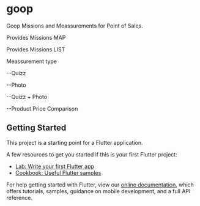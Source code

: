 # goop

Goop Missions and Meassurements for Point of Sales.

Provides Missions MAP

Provides Missions LIST

Meassurement type

--Quizz

--Photo

--Quizz + Photo

--Product Price Comparison

## Getting Started

This project is a starting point for a Flutter application.

A few resources to get you started if this is your first Flutter project:

- [Lab: Write your first Flutter app](https://flutter.dev/docs/get-started/codelab)
- [Cookbook: Useful Flutter samples](https://flutter.dev/docs/cookbook)

For help getting started with Flutter, view our
[online documentation](https://flutter.dev/docs), which offers tutorials,
samples, guidance on mobile development, and a full API reference.
